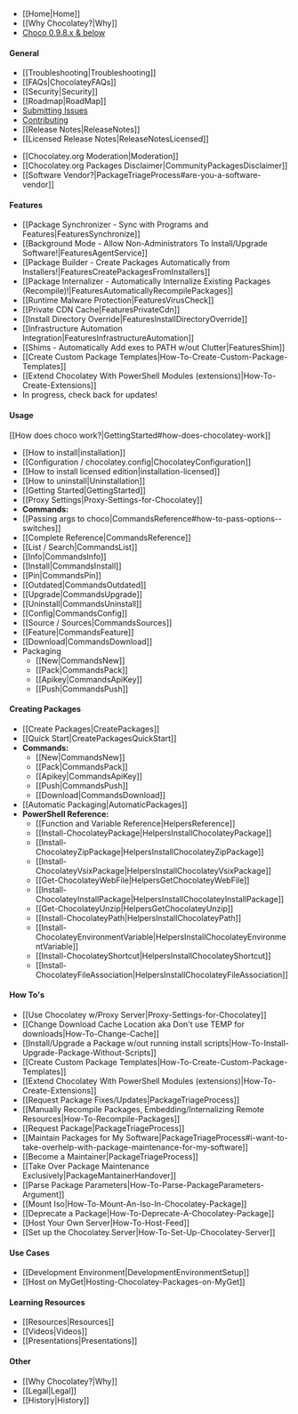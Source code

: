  - [[Home|Home]]
 - [[Why Chocolatey?|Why]]
 - [Choco 0.9.8.x & below](https://github.com/chocolatey/chocolatey/wiki)

#### General
 * [[Troubleshooting|Troubleshooting]]
 * [[FAQs|ChocolateyFAQs]]
 * [[Security|Security]]
 * [[Roadmap|RoadMap]]
 * [Submitting Issues](https://github.com/chocolatey/choco/blob/master/README.md#submitting-issues)
 * [Contributing](https://github.com/chocolatey/choco/blob/master/CONTRIBUTING.md)
 * [[Release Notes|ReleaseNotes]]
 * [[Licensed Release Notes|ReleaseNotesLicensed]]

 - [[Chocolatey.org Moderation|Moderation]]
 - [[Chocolatey.org Packages Disclaimer|CommunityPackagesDisclaimer]]
 - [[Software Vendor?|PackageTriageProcess#are-you-a-software-vendor]]

#### Features

 - [[Package Synchronizer - Sync with Programs and Features|FeaturesSynchronize]]
 - [[Background Mode - Allow Non-Administrators To Install/Upgrade Software!|FeaturesAgentService]]
 - [[Package Builder - Create Packages Automatically from Installers!|FeaturesCreatePackagesFromInstallers]]
 - [[Package Internalizer - Automatically Internalize Existing Packages (Recompile)!|FeaturesAutomaticallyRecompilePackages]]
 - [[Runtime Malware Protection|FeaturesVirusCheck]]
 - [[Private CDN Cache|FeaturesPrivateCdn]]
 - [[Install Directory Override|FeaturesInstallDirectoryOverride]]
 - [[Infrastructure Automation Integration|FeaturesInfrastructureAutomation]]
 - [[Shims - Automatically Add exes to PATH w/out Clutter|FeaturesShim]]
 - [[Create Custom Package Templates|How-To-Create-Custom-Package-Templates]]
 - [[Extend Chocolatey With PowerShell Modules (extensions)|How-To-Create-Extensions]]
 - In progress, check back for updates!

#### Usage

[[How does choco work?|GettingStarted#how-does-chocolatey-work]]

 - [[How to install|installation]]
 - [[Configuration / chocolatey.config|ChocolateyConfiguration]]
 - [[How to install licensed edition|installation-licensed]]
 - [[How to uninstall|Uninstallation]]
 - [[Getting Started|GettingStarted]]
 - [[Proxy Settings|Proxy-Settings-for-Chocolatey]]
 - **Commands:**
  - [[Passing args to choco|CommandsReference#how-to-pass-options--switches]]
  - [[Complete Reference|CommandsReference]]
  - [[List / Search|CommandsList]]
  - [[Info|CommandsInfo]]
  - [[Install|CommandsInstall]]
  - [[Pin|CommandsPin]]
  - [[Outdated|CommandsOutdated]]
  - [[Upgrade|CommandsUpgrade]]
  - [[Uninstall|CommandsUninstall]]
  - [[Config|CommandsConfig]]
  - [[Source / Sources|CommandsSources]]
  - [[Feature|CommandsFeature]]
  - [[Download|CommandsDownload]]
  - Packaging
    - [[New|CommandsNew]]
    - [[Pack|CommandsPack]]
    - [[Apikey|CommandsApiKey]]
    - [[Push|CommandsPush]]

#### Creating Packages

 - [[Create Packages|CreatePackages]]
 - [[Quick Start|CreatePackagesQuickStart]]
 - **Commands:**
   - [[New|CommandsNew]]
   - [[Pack|CommandsPack]]
   - [[Apikey|CommandsApiKey]]
   - [[Push|CommandsPush]]
   - [[Download|CommandsDownload]]
 - [[Automatic Packaging|AutomaticPackages]]
 - **PowerShell Reference:**
   - [[Function and Variable Reference|HelpersReference]]
   - [[Install-ChocolateyPackage|HelpersInstallChocolateyPackage]]
   - [[Install-ChocolateyZipPackage|HelpersInstallChocolateyZipPackage]]
   - [[Install-ChocolateyVsixPackage|HelpersInstallChocolateyVsixPackage]]
   - [[Get-ChocolateyWebFile|HelpersGetChocolateyWebFile]]
   - [[Install-ChocolateyInstallPackage|HelpersInstallChocolateyInstallPackage]]
   - [[Get-ChocolateyUnzip|HelpersGetChocolateyUnzip]]
   - [[Install-ChocolateyPath|HelpersInstallChocolateyPath]]
   - [[Install-ChocolateyEnvironmentVariable|HelpersInstallChocolateyEnvironmentVariable]]
   - [[Install-ChocolateyShortcut|HelpersInstallChocolateyShortcut]]
   - [[Install-ChocolateyFileAssociation|HelpersInstallChocolateyFileAssociation]]

#### How To's

 - [[Use Chocolatey w/Proxy Server|Proxy-Settings-for-Chocolatey]]
 - [[Change Download Cache Location aka Don't use TEMP for downloads|How-To-Change-Cache]]
 - [[Install/Upgrade a Package w/out running install scripts|How-To-Install-Upgrade-Package-Without-Scripts]]
 - [[Create Custom Package Templates|How-To-Create-Custom-Package-Templates]]
 - [[Extend Chocolatey With PowerShell Modules (extensions)|How-To-Create-Extensions]]
 - [[Request Package Fixes/Updates|PackageTriageProcess]]
 - [[Manually Recompile Packages, Embedding/Internalizing Remote Resources|How-To-Recompile-Packages]]
 - [[Request Package|PackageTriageProcess]]
 - [[Maintain Packages for My Software|PackageTriageProcess#i-want-to-take-overhelp-with-package-maintenance-for-my-software]]
 - [[Become a Maintainer|PackageTriageProcess]]
 - [[Take Over Package Maintenance Exclusively|PackageMantainerHandover]]
 - [[Parse Package Parameters|How-To-Parse-PackageParameters-Argument]]
 - [[Mount Iso|How-To-Mount-An-Iso-In-Chocolatey-Package]]
 - [[Deprecate a Package|How-To-Deprecate-A-Chocolatey-Package]]
 - [[Host Your Own Server|How-To-Host-Feed]]
 - [[Set up the Chocolatey.Server|How-To-Set-Up-Chocolatey-Server]]

#### Use Cases

 - [[Development Environment|DevelopmentEnvironmentSetup]]
 - [[Host on MyGet|Hosting-Chocolatey-Packages-on-MyGet]]

#### Learning Resources

 - [[Resources|Resources]]
 - [[Videos|Videos]]
 - [[Presentations|Presentations]]

#### Other

 - [[Why Chocolatey?|Why]]
 - [[Legal|Legal]]
 - [[History|History]]

